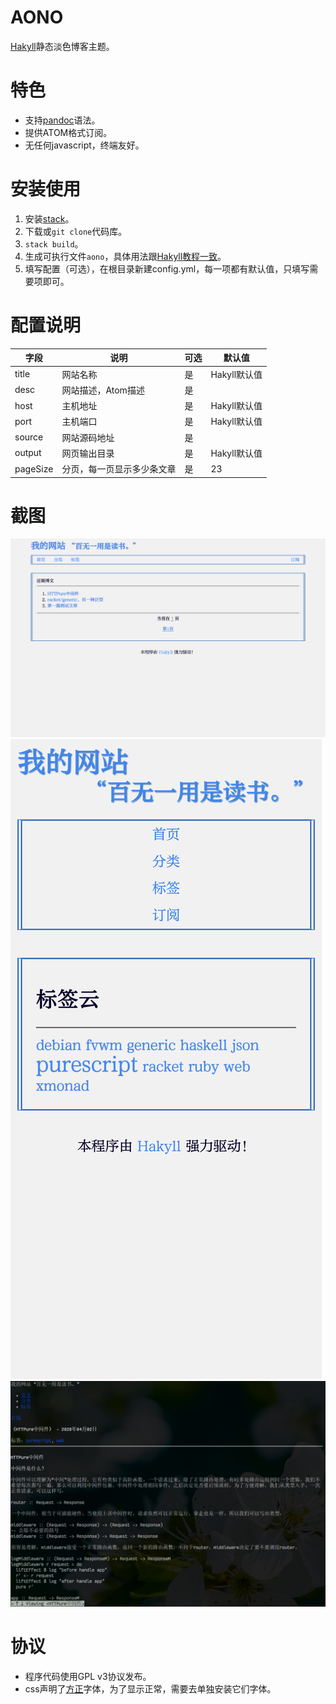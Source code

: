 # AONO #

[Hakyll](https://jaspervdj.be/hakyll/)静态淡色博客主题。

# 特色 #

+ 支持[pandoc](https://pandoc.org/)语法。
+ 提供ATOM格式订阅。
+ 无任何javascript，终端友好。

# 安装使用 #

1. 安装[stack](https://docs.haskellstack.org/en/stable/README/)。
2. 下载或`git clone`代码库。
3. `stack build`。
4. 生成可执行文件`aono`，具体用法跟[Hakyll教程一致](https://jaspervdj.be/hakyll/tutorials/01-installation.html)。
5. 填写配置（可选），在根目录新建config.yml，每一项都有默认值，只填写需要项即可。

# 配置说明 #

| 字段     | 说明                       | 可选 | 默认值       |
|----------|----------------------------|------|--------------|
| title    | 网站名称                   | 是   | Hakyll默认值 |
| desc     | 网站描述，Atom描述         | 是   |              |
| host     | 主机地址                   | 是   | Hakyll默认值 |
| port     | 主机端口                   | 是   | Hakyll默认值 |
| source   | 网站源码地址               | 是   |              |
| output   | 网页输出目录               | 是   | Hakyll默认值 |
| pageSize | 分页，每一页显示多少条文章 | 是   | 23           |


# 截图 #

![桌面浏览器截图](./screenshot/pc-shot.png)
![移动浏览器截图](./screenshot/mobile-shot.png)
![终端浏览器截图](./screenshot/terminal-shot.png)

# 协议 #

+ 程序代码使用GPL v3协议发布。
+ css声明了[方正](http://www.foundertype.com/)字体，为了显示正常，需要去单独安装它们字体。
